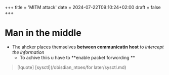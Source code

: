 +++
title = 'MITM attack'
date = 2024-07-22T09:10:24+02:00
draft = false
+++

# Man in the middle 
- The ahcker places themselves **between communicatin host** to *intercept the information*
	- To achive thiis u have to **enable packet forwording ** 

>[!quote] [sysctl](/obisdian_ntoes/for later/sysctl.md)

